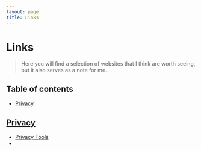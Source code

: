 ```yaml
---
layout: page
title: Links
---
```


# Links
> Here you will find a selection of websites that I think are worth seeing, but it also serves as a note for me.

## Table of contents
- [Privacy](#Privacy)

## [Privacy](#Privacy)
- [Privacy Tools](https://www.privacytools.io/)
- 
